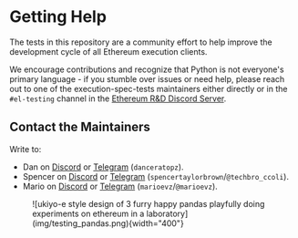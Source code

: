 # Getting Help

The tests in this repository are a community effort to help improve the development cycle of all Ethereum execution clients.

We encourage contributions and recognize that Python is not everyone's  primary language - if you stumble over issues or need help, please reach out to one of the execution-spec-tests maintainers either directly or in the `#el-testing` channel in the [Ethereum R&D Discord Server](https://discord.com/invite/qGpsxSA).

## Contact the Maintainers

Write to:

- Dan on [Discord](https://discordapp.com/users/danceratopz) or [Telegram](https://t.me/danceratopz) (`danceratopz`).
- Spencer on [Discord](https://discordapp.com/users/spencertaylorbrown) or [Telegram](https://t.me/spencertb) (`spencertaylorbrown`/`@techbro_ccoli`).
- Mario on [Discord](https://discordapp.com/users/marioevz) or [Telegram](https://t.me/marioevz) (`marioevz`/`@marioevz`).

<figure markdown>  <!-- markdownlint-disable MD033 (MD033=no-inline-html) -->
  ![ukiyo-e style design of 3 furry happy pandas playfully doing experiments on ethereum in a laboratory](img/testing_pandas.png){width="400"}
</figure>
